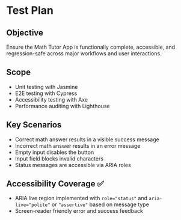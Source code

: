# Test Plan

## Objective

Ensure the Math Tutor App is functionally complete, accessible, and regression-safe across major workflows and user interactions.

## Scope

- Unit testing with Jasmine
- E2E testing with Cypress
- Accessibility testing with Axe
- Performance auditing with Lighthouse

## Key Scenarios

- Correct math answer results in a visible success message
- Incorrect math answer results in an error message
- Empty input disables the button
- Input field blocks invalid characters
- Status messages are accessible via ARIA roles

## Accessibility Coverage ✅

- ARIA live region implemented with `role="status"` and `aria-live="polite"` or `"assertive"` based on message type
- Screen-reader friendly error and success feedback
